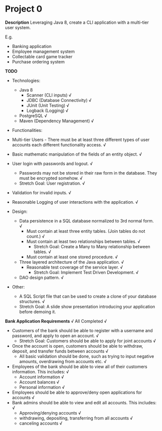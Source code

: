 # Project 0

**Description**
Leveraging Java 8, create a CLI application with a multi-tier user system. 

E.g. 
* Banking application
* Employee management system
* Collectable card game tracker
* Purchase ordering system

**TODO**
* Technologies:
  *	Java 8
    * Scanner (CLI inputs) √
    * JDBC (Database Connectivity) √
    * JUnit (Unit Testing)  √
    * Logback (Logging) √
  * PostgreSQL √
  * Maven (Dependency Management) √
*	Functionalities: 
  * Multi-tier Users - There must be at least three different types of user accounts each different functionality access.  √
  * Basic mathematic manipulation of the fields of an entity object. √
  * User login with passwords and logout.  √
    * Passwords may not be stored in their raw form in the database. They must be encrypted somehow.  √
    * Stretch Goal: User registration.  √
  * Validation for invalid inputs.  √
  * Reasonable Logging of user interactions with the application.  √

* Design:
  * Data persistence in a SQL database normalized to 3rd normal form.  √
    * Must contain at least three entity tables. (Join tables do not count.)  √
    * Must contain at least two relationships between tables.  √
      * Stretch Goal: Create a Many to Many relationship between tables.  √
    * Must contain at least one stored procedure.  √
  * Three layered architecture of the Java application. √
    * Reasonable test coverage of the service layer.  √
      * Stretch Goal: Implement Test Driven Development. √
  * DAO design pattern. √
* Other:
  * A SQL Script file that can be used to create a clone of your database structures.  √
  * Stretch Goal: A slide show presentation introducing your application before demoing it. 

**Bank Application Requirements** √ All Completed √
*	Customers of the bank should be able to register with a username and password, and apply to open an account.  √
    * Stretch Goal: Customers should be able to apply for joint accounts √
*	Once the account is open, customers should be able to withdraw, deposit, and transfer funds between accounts √
    * All basic validation should be done, such as trying to input negative amounts, overdrawing from accounts etc. √
*	Employees of the bank should be able to view all of their customers information. This includes: √
    * Account information  √
    * Account balances  √
    * Personal information  √
*	Employees should be able to approve/deny open applications for accounts √
*	Bank admins should be able to view and edit all accounts. This includes:  √
    * Approving/denying accounts √
    * withdrawing, depositing, transferring from all accounts  √
    * canceling accounts √


<!-- ## Evaluation
The project will be evaluated out of 100 points split between three main catagories: 70 points for the functionality and design of your project, 25 points for the presentation of your project during the project showcase, and 5 points for the use of proper Scrumban practices. The evaluation will be further subdivided as follows:  -->
<!-- 
**Project Score**(70 pts):
* 15 pts: Ability to persist meaningful data in the database and then retrieve it and display it to the console. √
* 10 pts: Ability for the application to logically address the use-case for which it was designed.   √
* 10 pts: Ability to mathematically manipulate values stored in an entity object. √
* 10 pts: Proper database schema achieving 3rd normal form. (E.g. Accounts have a proper relationship to their owning user.) √
* 10 pts: Login, register, update and logout functionality for users.   √
* 5 pts: Proper use of DAO design pattern.   √
* 5 pts: Different user roles with different levels of access implemented correctly.  √
* 5 pts: Reasonable test coverage of the service layer and proper logging.  √

**Presentation Score**(25 pts):
* 15 pts: Clear, concise, logical and professional communication during the project presentation. √
* 10 pts: Ability to communicate clear answers to fully address questions asked about the project.  √

**Agile Score**(5 pts):
* 5 pts: Kanban board and daily standup notes utilized and completed. √


## Frequently Asked Questions

1. When is the project due? 

    >A: The project will be due no earlier then Wednesday of Week 3. The exact due date will be set by QC as they schedule project 0 presentations. 
    >QC is Oct 15th Friday. 

3. Is there a code freeze? 
    >A: It is recommended that you institute your own code freeze at least a day before the project presentations. However, this is a recommendation only; it will not be enforced. NOTE: The code that will be evaluated by your trainer will be the code you last pushed to your repository BEFORE the time set for project presentations. Code submitted while presentations are on-going or after will not be evaluated. 

5. Who will be evaluating the project? 
    >A: Your trainer will be the one providing the full evaluation of your projects. However, the QC team will also be present at presentations to ask questions about your project and consult with your trainer. 

6. Allowed to collaborate with others on our projects? 
    >A: Collaboration is encouraged. Hopefully work together to solve the problems presented in this project. However, you should still be ultimately designing the project yourself. Straight copy/pasting of another person's code is considered plagiarism. NOTE: Code provided in demos by your trainer is not subject to plagiarism concerns. Feel free to copy/paste and edit such code as necessary to suit your projects. 

7. What is a passing score? 
    >A: 75% is the base expected passing score.
 -->
